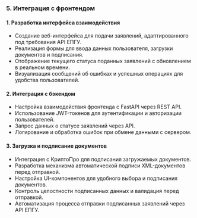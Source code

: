 ### 5. **Интеграция с фронтендом**

#### 1. **Разработка интерфейса взаимодействия**

- Создание веб-интерфейса для подачи заявлений, адаптированного под требования API ЕПГУ.
- Реализация формы для ввода данных пользователя, загрузки документов и подписания.
- Отображение текущего статуса поданных заявлений с обновлением в реальном времени.
- Визуализация сообщений об ошибках и успешных операциях для удобства пользователей.

#### 2. **Интеграция с бэкендом**

- Настройка взаимодействия фронтенда с FastAPI через REST API.
- Использование JWT-токенов для аутентификации и авторизации пользователей.
- Запрос данных о статусе заявлений через API.
- Логирование и обработка ошибок при обмене данными с сервером.

#### 3. **Загрузка и подписание документов**

- Интеграция с КриптоПро для подписания загружаемых документов.
- Разработка механизма автоматической подписи XML-документов перед отправкой.
- Настройка UI-компонентов для удобного выбора и подписания документов.
- Контроль целостности подписанных данных и валидация перед отправкой.
- Автоматизация процесса отправки подписанных заявлений через API ЕПГУ.
